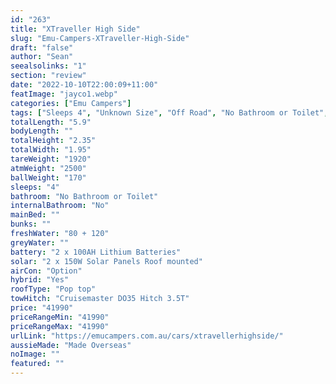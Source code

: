 ```yaml
---
id: "263"
title: "XTraveller High Side"
slug: "Emu-Campers-XTraveller-High-Side"
draft: "false"
author: "Sean"
seealsolinks: "1"
section: "review"
date: "2022-10-10T22:00:09+11:00"
featImage: "jayco1.webp"
categories: ["Emu Campers"]
tags: ["Sleeps 4", "Unknown Size", "Off Road", "No Bathroom or Toilet", "Pop top", "Under 50k"]
totalLength: "5.9"
bodyLength: ""
totalHeight: "2.35"
totalWidth: "1.95"
tareWeight: "1920"
atmWeight: "2500"
ballWeight: "170"
sleeps: "4"
bathroom: "No Bathroom or Toilet"
internalBathroom: "No"
mainBed: ""
bunks: ""
freshWater: "80 + 120"
greyWater: ""
battery: "2 x 100AH Lithium Batteries"
solar: "2 x 150W Solar Panels Roof mounted"
airCon: "Option"
hybrid: "Yes"
roofType: "Pop top"
towHitch: "Cruisemaster DO35 Hitch 3.5T"
price: "41990"
priceRangeMin: "41990"
priceRangeMax: "41990"
urlLink: "https://emucampers.com.au/cars/xtravellerhighside/"
aussieMade: "Made Overseas"
noImage: ""
featured: ""
---
```

